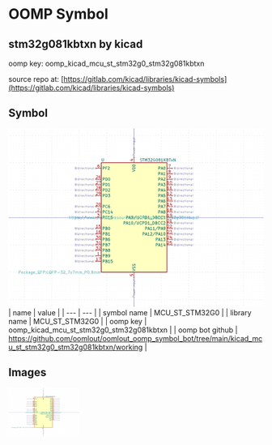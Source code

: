 # OOMP Symbol  
## stm32g081kbtxn  by kicad  
  
oomp key: oomp_kicad_mcu_st_stm32g0_stm32g081kbtxn  
  
source repo at: [https://gitlab.com/kicad/libraries/kicad-symbols](https://gitlab.com/kicad/libraries/kicad-symbols)  
## Symbol  
  
[![working.png](working_600.png)](working.png)  
| name | value | 
| --- | --- | 
| symbol name | MCU_ST_STM32G0 | 
| library name | MCU_ST_STM32G0 | 
| oomp key | oomp_kicad_mcu_st_stm32g0_stm32g081kbtxn | 
| oomp bot github | https://github.com/oomlout/oomlout_oomp_symbol_bot/tree/main/kicad_mcu_st_stm32g0_stm32g081kbtxn/working | 
## Images  
  
[![working.png](working_140.png)](working.png)  
